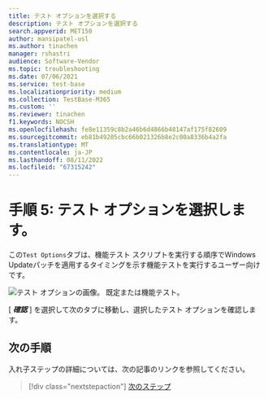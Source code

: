 ```yaml
---
title: テスト オプションを選択する
description: テスト オプションを選択する
search.appverid: MET150
author: mansipatel-usl
ms.author: tinachen
manager: rshastri
audience: Software-Vendor
ms.topic: troubleshooting
ms.date: 07/06/2021
ms.service: test-base
ms.localizationpriority: medium
ms.collection: TestBase-M365
ms.custom: ''
ms.reviewer: tinachen
f1.keywords: NOCSH
ms.openlocfilehash: fe8e11359c8b2a46b6d4866b48147af175f82609
ms.sourcegitcommit: eb81b49205cbc66b021326b8e2c00a8336b4a2fa
ms.translationtype: MT
ms.contentlocale: ja-JP
ms.lasthandoff: 08/11/2022
ms.locfileid: "67315242"
---
```

# <a name="step-5-choose-your-test-options"></a>手順 5: テスト オプションを選択します。 

この```Test Options```タブは、機能テスト スクリプトを実行する順序でWindows Updateパッチを適用するタイミングを示す機能テストを実行するユーザー向けです。

![テスト オプションの画像。 既定または機能テスト。](Media/testoptions.png)

[ _**確認**_ ] を選択して次のタブに移動し、選択したテスト オプションを確認します。

## <a name="next-steps"></a>次の手順

入れ子ステップの詳細については、次の記事のリンクを参照してください。
> [!div class="nextstepaction"]
> [次のステップ](review.md)
